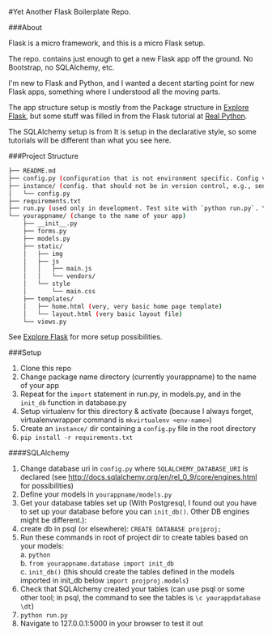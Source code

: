 #Yet Another Flask Boilerplate Repo.

###About

Flask is a micro framework, and this is a micro Flask setup.

The repo. contains just enough to get a new Flask app off the ground. No Bootstrap, no SQLAlchemy, etc.

I'm new to Flask and Python, and I wanted a decent starting point for new Flask apps, something where I understood all the moving parts.

The app structure setup is mostly from the Package structure in [Explore Flask](http://exploreflask.com/organizing.html#organization-patterns), but some stuff was filled in from the Flask tutorial at [Real Python](http://www.realpython.com/blog/python/python-web-applications-with-flask-part-i/).

The SQLAlchemy setup is from
It is setup in the declarative style, so some tutorials will be different than what you see here.

###Project Structure

```sh
├── README.md
├── config.py (configuration that is not environment specific. Config values set in instance/config.py override those set in this config.py)
├── instance/ (config. that should not be in version control, e.g., sensitive creds. and/or environment specific variables like `DEBUG`)
│   └── config.py
├── requirements.txt
├── run.py (used only in development. Test site with `python run.py`. You need to modify the `import` statement around line 5 to match the name of the package)
└── yourappname/ (change to the name of your app)
    ├── __init__.py
    ├── forms.py
    ├── models.py
    ├── static/
	│	├── img
    │   ├── js
    │   │   ├── main.js
    │   │   └── vendors/
    │   └── style
    │       └── main.css
    ├── templates/
    │   ├── home.html (very, very basic home page template)
    │   └── layout.html (very basic layout file)
    └── views.py
```

See [Explore Flask](http://exploreflask.com/organizing.html#organization-patterns) for more setup possibilities.

###Setup

1. Clone this repo
2. Change package name directory (currently yourappname) to the name of your app
3. Repeat for the `import` statement in run.py, in models.py, and in the `init_db` function in database.py
4. Setup virtualenv for this directory & activate (because I always forget, virtualenvwrapper command is `mkvirtualenv <env-name>`)
5. Create an `instance/` dir containing a `config.py` file in the root directory
6. `pip install -r requirements.txt`

####SQLAlchemy
1. Change database uri in `config.py` where `SQLALCHEMY_DATABASE_URI` is declared (see http://docs.sqlalchemy.org/en/rel_0_9/core/engines.html for possibilities)
2. Define your models in `yourappname/models.py`
3. Get your database tables set up (With Postgresql, I found out you have to set up your database before you can `init_db()`. Other DB engines might be different.):
4. create db in psql (or elsewhere): `CREATE DATABASE projproj;`
5. Run these commands in root of project dir to create tables based on your models:  
    a. `python`  
    b. `from yourappname.database import init_db`  
    c. `init_db()` (this should create the tables defined in the models imported in init_db below `import projproj.models`)  
6. Check that SQLAlchemy created your tables (can use psql or some other tool; in psql, the command to see the tables is `\c yourappdatabase \dt`)
7. `python run.py`
8. Navigate to 127.0.0.1:5000 in your browser to test it out
